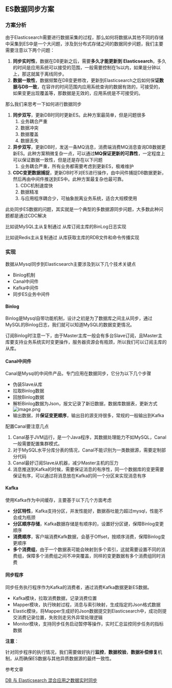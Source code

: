 ## ES数据同步方案

### 方案分析

由于Elasticsearch需要进行数据采集的过程，那么如何将数据从其他不同的存储中采集到ES中是一个大问题，涉及到分布式存储之间的数据同步问题，我们主要需要注意以下两个问题：

1. **同步实时性**，数据在DB更新之后，需要**多久才能更新到 Elasticsearch**，多久的时间是应用系统可以接受的范围，一般需要控制在1s以内，如果是分钟以上，那这就属于离线同步。
2. **数据一致性**，数据频繁在DB变更修改，更新到Elasticsearch之后如何保**证数据与DB一致**，在容许的时间范围内应用系统查询的数据有效的，可接受的，如果变更出现覆盖等，那数据是无效的，应用系统是不可接受的。

那么我们来思考一下如何进行数据同步

1. **同步双写**，更新DB时同时更新ES。此种方案最简单，但是问题很多
    1. 业务耦合严重
    2. 数据冲突
    3. 数据覆盖
    4. 数据丢失
2. **异步双写**，更新DB时，发送一条MQ消息，消费端消费MQ消息查询DB数据更新ES。此种方案稍微复杂一点，可以通过**MQ保证更新的可靠性**，一定程度上可以保证数据一致性，但是还是存在以下问题
    1. 业务耦合严重，所有业务都需要考虑到更新ES，极难维护
3. **CDC变更数据捕捉**，更新DB时不对ES进行操作，由中间件捕捉DB数据更新，然后再由中间件推送到ES中。此种方案最复杂也最可靠。
    1. CDC机制速度快
    2. 数据精准
    3. 与应用程序耦合少，可抽象脱离业务系统，适合大规模使用

此处同步ES数据的问题，其实就是一个典型的多数据源同步问题，大多数此种问题都是通过CDC解决

比如说MySQL主从复制通过 从库订阅主库的BinLog日志实现

比如说Redis主从复制通过 从库获取主库的RDB文件和命令传播实现

### 实现

数据从Mysql同步到Elasticsearch主要涉及到以下几个技术关键点

* Binlog机制
* Canal中间件
* Kafka中间件
* 同步ES业务中间件

#### Binlog

Binlog是Mysql自带功能机制，设计之初是为了数据库之间主从同步，通过MySQL的Binlog日志，我们就可以知道MySQL的数据变更情况。

订阅Binlog时注意一下，由于Master主库一般会有多台Slave订阅，且Master主库要支持业务系统实时变更操作，服务器资源会有瓶颈，所以我们可以订阅主库的从库。

#### Canal中间件

Canal是Mysql的中间件产品，专门应用在数据同步，它分为以下几个步骤

* 伪装Slave从库
* 拉取Binlog数据
* 回放Binlog数据
* 解析Binlog数据为Json，报文记录了新旧数据，数据库数据表，更新方式
  ![image.png](http://img.jjjzzzqqq.top/1fb608c3d90b43d184e8ac159d0d3f1e.png)
* 输出数据，并**保证变更顺序**，输出目的源支持很多，常规的一般输出到Kafka

配置Canal要注意几点

1. Canal基于JVM运行，是一个Java程序，其数据处理能力不如MySQL，Canal一般需要配置集群模式。
2. 对于MySQL水平分库分表的情况，Canal不能识别为一类数据源，需要定制部分代码
3. Canal最好订阅Slave从机器，减少Master主机的压力
4. 消息推送到Kafka的时候，需要保证消息的有序性，同一个数据库的变更需要保证有序，可以通过将消息放在Kafka的同一个分区来实现消息有序



#### Kafka

使用Kafka作为中间缓存，主要基于以下几个方面考虑

* **分区特性**，Kafka支持分区，并发性能好，数据吞吐能力超过mysql，性能不会成为瓶颈
* **分区顺序存储**，Kafka数据存储是有顺序的，设置好分区键，保障Binlog变更顺序
* **消费顺序**，客户端消费Kafk数据，会基于Offset，按顺序消费，保障Binlog变更顺序
* **多个消费组**，由于一个数据表可能会映射到多个索引，这就需要设置不同的消费组，保障多个消费组之间不冲突覆盖，同样的变更数据有多个消费组同时消费

#### 同步程序

同步任务执行程序作为Kafka的消费者，通过消费Kafka数据更新ES数据。

* Kafka模块，拉取消费数据，记录消费位置
* Mapper模块，执行映射过程，消息与索引映射，生成指定的Json格式数据
* Elastic模块，将Mapper生成好的Json数据提交到Elasticsearch中，成功则提交消费记录位置，失败则走另外异常处理逻辑
* Monitor模块，支持同步任务启动暂停等操作，实时汇总监控同步任务的指标数据

**注意**：

针对同步程序的执行情况，我们需要做好执行**监控**，**数据校验**，**数据补偿修复**机制，从而确保ES数据与其他异质数据源的最终一致性。

参考文章

[DB 与 Elasticsearch 混合应用之数据实时同步](https://developer.aliyun.com/article/763314#slide-2)
